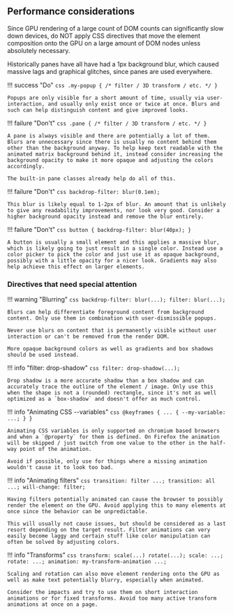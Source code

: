 ## Performance considerations

Since GPU rendering of a large count of DOM counts can significantly slow down devices, do NOT apply CSS directives that move the element composition onto the GPU on a large amount of DOM nodes unless absolutely necessary.

Historically panes have all have had a 1px background blur, which caused massive lags and graphical glitches, since panes are used everywhere.

!!! success "Do"
    ```css
    .my-popup { /* filter / 3D transform / etc. */ }
    ```

    Popups are only visible for a short amount of time, usually via user-interaction, and usually only exist once or twice at once. Blurs and such can help distinguish content and give improved looks.

!!! failure "Don't"
    ```css
    .pane { /* filter / 3D transform / etc. */ }
    ```
    
    A pane is always visible and there are potentially a lot of them. Blurs are unnecessary since there is usually no content behind them other than the background anyway. To help keep text readable with the animated matrix background behind it, instead consider increasing the background opacity to make it more opaque and adjusting the colors accordingly.

    The built-in pane classes already help do all of this.

!!! failure "Don't"
    ```css
        backdrop-filter: blur(0.1em);
    ```

    This blur is likely equal to 1-2px of blur. An amount that is unlikely to give any readability improvements, nor look very good. Consider a higher background opacity instead and remove the blur entirely.

!!! failure "Don't"
    ```css
    button { backdrop-filter: blur(40px); }
    ```

    A button is usually a small element and this applies a massive blur, which is likely going to just result in a single color. Instead use a color picker to pick the color and just use it as opaque background, possibly with a little opacity for a nicer look. Gradients may also help achieve this effect on larger elements.

### Directives that need special attention

!!! warning "Blurring"
    ```css
        backdrop-filter: blur(...);
        filter: blur(...);
    ```

    Blurs can help differentiate foreground content from background content. Only use them in combination with user-dismissible popups.

    Never use blurs on content that is permanently visible without user interaction or can't be removed from the render DOM.

    More opaque background colors as well as gradients and box shadows should be used instead.

!!! info "filter: drop-shadow"
    ```css
        filter: drop-shadow(...);
    ```

    Drop shadow is a more accurate shadow than a box shadow and can accurately trace the outline of the element / image. Only use this when the shape is not a (rounded) rectangle, since it's not as well optimized as a `box-shadow` and doesn't offer as much control.

!!! info "Animating CSS --variables"
    ```css
    @keyframes {
        ... { --my-variable: ...; }
    }
    ```

    Animating CSS variables is only supported on chromium based browsers and when a `@property` for them is defined. On Firefox the animation will be skipped / just switch from one value to the other in the half-way point of the animation.

    Avoid if possible, only use for things where a missing animation wouldn't cause it to look too bad.

!!! info "Animating filters"
    ```css
        transition: filter ...;
        transition: all ...;
        will-change: filter;
    ```

    Having filters potentially animated can cause the browser to possibly render the element on the GPU. Avoid applying this to many elements at once since the behavior can be unpredictable.

    This will usually not cause issues, but should be considered as a last resort depending on the target result. Filter animations can very easily become laggy and certain stuff like color manipulation can often be solved by adjusting colors.

!!! info "Transforms"
    ```css
        transform: scale(...) rotate(...);
        scale: ...;
        rotate: ...;
        animation: my-transform-animation ...;
    ```

    Scaling and rotation can also move element rendering onto the GPU as well as make text potentially blurry, especially when animated.

    Consider the impacts and try to use them on short interaction animations or for fixed transforms. Avoid too many active transform animations at once on a page.
